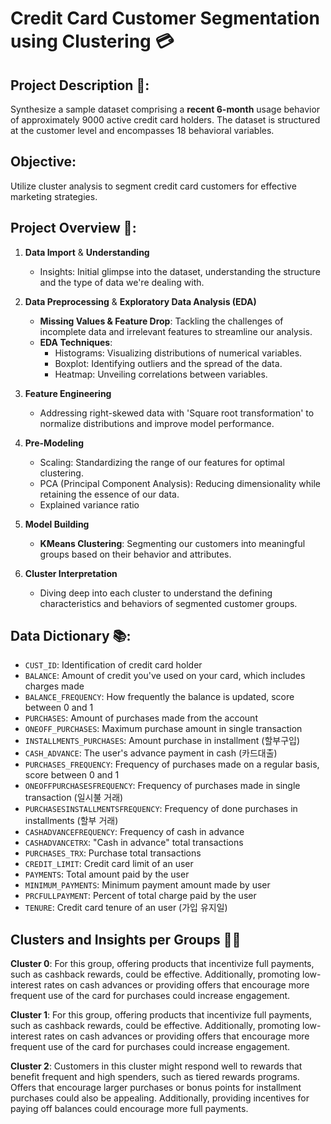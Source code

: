 # Credit Card Customer Segmentation using Clustering 💳

## Project Description 📌: 
Synthesize a sample dataset comprising a **recent 6-month** usage behavior of approximately 9000 active credit card holders. The dataset is structured at the customer level and encompasses 18 behavioral variables.

## Objective: 
Utilize cluster analysis to segment credit card customers for effective marketing strategies.

## Project Overview 📖: 
1. **Data Import** & **Understanding**
   - Insights: Initial glimpse into the dataset, understanding the structure and the type of data we're dealing with.

2. **Data Preprocessing** & **Exploratory Data Analysis (EDA)** 
   - **Missing Values & Feature Drop**: Tackling the challenges of incomplete data and irrelevant features to streamline our analysis.
   - **EDA Techniques**:
     - Histograms: Visualizing distributions of numerical variables.
     - Boxplot: Identifying outliers and the spread of the data.
     - Heatmap: Unveiling correlations between variables.

3. **Feature Engineering** 
   - Addressing right-skewed data with 'Square root transformation' to normalize distributions and improve model performance.

4. **Pre-Modeling** 
   - Scaling: Standardizing the range of our features for optimal clustering.
   - PCA (Principal Component Analysis): Reducing dimensionality while retaining the essence of our data.
   - Explained variance ratio

5. **Model Building** 
   - **KMeans Clustering**: Segmenting our customers into meaningful groups based on their behavior and attributes.

6. **Cluster Interpretation** 
   - Diving deep into each cluster to understand the defining characteristics and behaviors of segmented customer groups.

## Data Dictionary 📚:
- `CUST_ID`: Identification of credit card holder
- `BALANCE`: Amount of credit you've used on your card, which includes charges made
- `BALANCE_FREQUENCY`: How frequently the balance is updated, score between 0 and 1
- `PURCHASES`: Amount of purchases made from the account
- `ONEOFF_PURCHASES`: Maximum purchase amount in single transaction
- `INSTALLMENTS_PURCHASES`: Amount purchase in installment (할부구입)
- `CASH_ADVANCE`: The user's advance payment in cash (카드대출)
- `PURCHASES_FREQUENCY`: Frequency of purchases made on a regular basis, score between 0 and 1
- `ONEOFFPURCHASESFREQUENCY`: Frequency of purchases made in single transaction (일시불 거래)
- `PURCHASESINSTALLMENTSFREQUENCY`: Frequency of done purchases in installments (할부 거래)
- `CASHADVANCEFREQUENCY`: Frequency of cash in advance
- `CASHADVANCETRX`: "Cash in advance" total transactions
- `PURCHASES_TRX`: Purchase total transactions
- `CREDIT_LIMIT`: Credit card limit of an user
- `PAYMENTS`: Total amount paid by the user
- `MINIMUM_PAYMENTS`: Minimum payment amount made by user
- `PRCFULLPAYMENT`: Percent of total charge paid by the user
- `TENURE`: Credit card tenure of an user (가입 유지일)

## Clusters and Insights per Groups 🙌🏻
**Cluster 0**:
For this group, offering products that incentivize full payments, such as cashback rewards, could be effective. Additionally, promoting low-interest rates on cash advances or providing offers that encourage more frequent use of the card for purchases could increase engagement.

**Cluster 1**:
For this group, offering products that incentivize full payments, such as cashback rewards, could be effective. Additionally, promoting low-interest rates on cash advances or providing offers that encourage more frequent use of the card for purchases could increase engagement.

**Cluster 2**:
Customers in this cluster might respond well to rewards that benefit frequent and high spenders, such as tiered rewards programs. Offers that encourage larger purchases or bonus points for installment purchases could also be appealing. Additionally, providing incentives for paying off balances could encourage more full payments.
